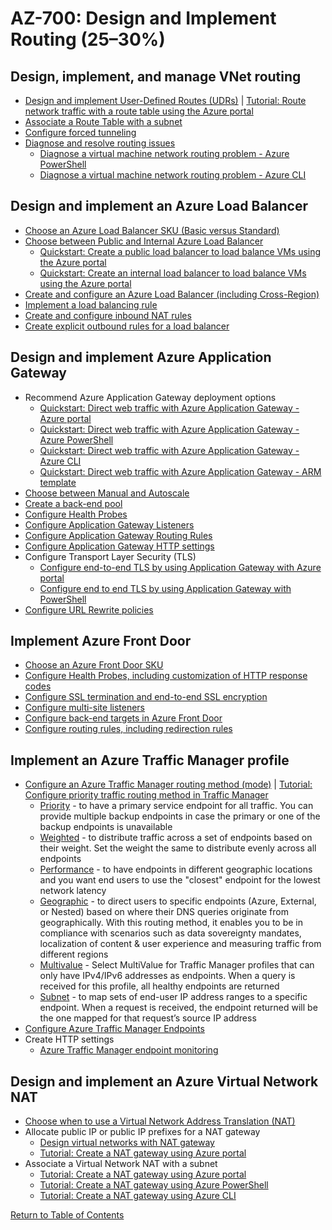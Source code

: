 # AZ-700: Design and Implement Routing (25–30%)

## Design, implement, and manage VNet routing
- [Design and implement User-Defined Routes (UDRs)](https://docs.microsoft.com/en-us/azure/virtual-network/virtual-networks-udr-overview#user-defined) | [Tutorial: Route network traffic with a route table using the Azure portal](https://docs.microsoft.com/en-us/azure/virtual-network/tutorial-create-route-table-portal)
- [Associate a Route Table with a subnet](https://docs.microsoft.com/en-us/azure/virtual-network/manage-route-table#associate-a-route-table-to-a-subnet)
- [Configure forced tunneling](https://docs.microsoft.com/en-us/azure/vpn-gateway/vpn-gateway-forced-tunneling-rm)
- [Diagnose and resolve routing issues](https://docs.microsoft.com/en-us/azure/virtual-network/diagnose-network-routing-problem)
    - [Diagnose a virtual machine network routing problem - Azure PowerShell](https://docs.microsoft.com/en-us/azure/network-watcher/diagnose-vm-network-routing-problem-powershell)
    - [Diagnose a virtual machine network routing problem - Azure CLI](https://docs.microsoft.com/en-us/azure/network-watcher/diagnose-vm-network-routing-problem-cli)

## Design and implement an Azure Load Balancer
- [Choose an Azure Load Balancer SKU (Basic versus Standard)](https://docs.microsoft.com/en-us/azure/load-balancer/skus)
- [Choose between Public and Internal Azure Load Balancer](https://docs.microsoft.com/en-us/azure/load-balancer/load-balancer-overview)
    - [Quickstart: Create a public load balancer to load balance VMs using the Azure portal](https://docs.microsoft.com/en-us/azure/load-balancer/quickstart-load-balancer-standard-public-portal)
    - [Quickstart: Create an internal load balancer to load balance VMs using the Azure portal](https://docs.microsoft.com/en-us/azure/load-balancer/quickstart-load-balancer-standard-internal-portal)
- [Create and configure an Azure Load Balancer (including Cross-Region)](https://docs.microsoft.com/en-us/azure/load-balancer/tutorial-cross-region-portal)
- [Implement a load balancing rule](https://docs.microsoft.com/en-us/azure/virtual-machines/windows/tutorial-load-balancer#create-a-load-balancer-rule)
- [Create and configure inbound NAT rules](https://docs.microsoft.com/en-us/azure/load-balancer/tutorial-load-balancer-port-forwarding-portal#create-an-inbound-nat-port-forwarding-rule)
- [Create explicit outbound rules for a load balancer](https://docs.microsoft.com/en-us/azure/load-balancer/outbound-rules)

## Design and implement Azure Application Gateway
- Recommend Azure Application Gateway deployment options
    - [Quickstart: Direct web traffic with Azure Application Gateway - Azure portal](https://docs.microsoft.com/en-us/azure/application-gateway/quick-create-portal)
    - [Quickstart: Direct web traffic with Azure Application Gateway - Azure PowerShell](https://docs.microsoft.com/en-us/azure/application-gateway/quick-create-powershell)
    - [Quickstart: Direct web traffic with Azure Application Gateway - Azure CLI](https://docs.microsoft.com/en-us/azure/application-gateway/quick-create-cli)
    - [Quickstart: Direct web traffic with Azure Application Gateway - ARM template](https://docs.microsoft.com/en-us/azure/application-gateway/quick-create-template)
- [Choose between Manual and Autoscale](https://docs.microsoft.com/en-us/azure/application-gateway/application-gateway-autoscaling-zone-redundant#scaling-application-gateway-and-waf-v2)
- [Create a back-end pool](https://docs.microsoft.com/en-us/azure/application-gateway/quick-create-portal#backends-tab)
- [Configure Health Probes](https://docs.microsoft.com/en-us/azure/application-gateway/application-gateway-create-probe-portal#create-probe-for-application-gateway-v2-sku)
- [Configure Application Gateway Listeners](https://docs.microsoft.com/en-us/azure/application-gateway/configuration-listeners)
- [Configure Application Gateway Routing Rules](https://docs.microsoft.com/en-us/azure/application-gateway/configuration-request-routing-rules)
- [Configure Application Gateway HTTP settings](https://docs.microsoft.com/en-us/azure/application-gateway/configuration-http-settings)
- Configure Transport Layer Security (TLS)
    - [Configure end-to-end TLS by using Application Gateway with Azure portal](https://docs.microsoft.com/en-us/azure/application-gateway/end-to-end-ssl-portal)
    - [Configure end to end TLS by using Application Gateway with PowerShell](https://docs.microsoft.com/en-us/azure/application-gateway/application-gateway-end-to-end-ssl-powershell)
- [Configure URL Rewrite policies](https://docs.microsoft.com/en-us/azure/application-gateway/rewrite-url-portal)

## Implement Azure Front Door
- [Choose an Azure Front Door SKU](https://docs.microsoft.com/en-us/azure/frontdoor/standard-premium/tier-comparison)
- [Configure Health Probes, including customization of HTTP response codes](https://docs.microsoft.com/en-us/azure/////frontdoor/front-door-health-probes)
- [Configure SSL termination and end-to-end SSL encryption](https://docs.microsoft.com/en-us/azure/frontdoor/standard-premium/how-to-configure-https-custom-domain)
- [Configure multi-site listeners](https://docs.microsoft.com/en-us/azure/application-gateway/multiple-site-overview#wildcard-host-names-in-listener)
- [Configure back-end targets in Azure Front Door](https://docs.microsoft.com/en-us/azure/frontdoor/front-door-backend-pool)
- [Configure routing rules, including redirection rules](https://docs.microsoft.com/en-us/azure/frontdoor/front-door-how-to-redirect-https)

## Implement an Azure Traffic Manager profile
- [Configure an Azure Traffic Manager routing method (mode)](https://docs.microsoft.com/en-us/azure/traffic-manager/traffic-manager-routing-methods) | [Tutorial: Configure priority traffic routing method in Traffic Manager](https://docs.microsoft.com/en-us/azure/traffic-manager/traffic-manager-configure-priority-routing-method)
    - [Priority](https://docs.microsoft.com/en-us/azure/traffic-manager/traffic-manager-routing-methods#priority-traffic-routing-method) - to have a primary service endpoint for all traffic. You can provide multiple backup endpoints in case the primary or one of the backup endpoints is unavailable
    - [Weighted](https://docs.microsoft.com/en-us/azure/traffic-manager/traffic-manager-routing-methods#weighted) - to distribute traffic across a set of endpoints based on their weight. Set the weight the same to distribute evenly across all endpoints
    - [Performance](https://docs.microsoft.com/en-us/azure/traffic-manager/traffic-manager-routing-methods#performance) - to have endpoints in different geographic locations and you want end users to use the "closest" endpoint for the lowest network latency
    - [Geographic](https://docs.microsoft.com/en-us/azure/traffic-manager/traffic-manager-routing-methods#geographic) - to direct users to specific endpoints (Azure, External, or Nested) based on where their DNS queries originate from geographically. With this routing method, it enables you to be in compliance with scenarios such as data sovereignty mandates, localization of content & user experience and measuring traffic from different regions
    - [Multivalue](https://docs.microsoft.com/en-us/azure/traffic-manager/traffic-manager-routing-methods#multivalue) - Select MultiValue for Traffic Manager profiles that can only have IPv4/IPv6 addresses as endpoints. When a query is received for this profile, all healthy endpoints are returned
    - [Subnet](https://docs.microsoft.com/en-us/azure/traffic-manager/traffic-manager-routing-methods#subnet) - to map sets of end-user IP address ranges to a specific endpoint. When a request is received, the endpoint returned will be the one mapped for that request’s source IP address
- [Configure Azure Traffic Manager Endpoints](https://docs.microsoft.com/en-us/azure/traffic-manager/quickstart-create-traffic-manager-profile#add-traffic-manager-endpoints)
- Create HTTP settings
    - [Azure Traffic Manager endpoint monitoring](https://docs.microsoft.com/en-us/azure/traffic-manager/traffic-manager-monitoring)

## Design and implement an Azure Virtual Network NAT
- [Choose when to use a Virtual Network Address Translation (NAT)](https://docs.microsoft.com/en-us/azure/virtual-network/nat-gateway/nat-overview)
- Allocate public IP or public IP prefixes for a NAT gateway
    - [Design virtual networks with NAT gateway](https://docs.microsoft.com/en-us/azure/virtual-network/nat-gateway/nat-gateway-resource)
    - [Tutorial: Create a NAT gateway using Azure portal](https://docs.microsoft.com/en-us/azure/virtual-network/nat-gateway/tutorial-create-nat-gateway-portal#nat-gateway)
- Associate a Virtual Network NAT with a subnet
    - [Tutorial: Create a NAT gateway using Azure portal](https://docs.microsoft.com/en-us/azure/virtual-network/nat-gateway/tutorial-create-nat-gateway-portal)
    - [Tutorial: Create a NAT gateway using Azure PowerShell](https://docs.microsoft.com/en-us/azure/virtual-network/nat-gateway/tutorial-create-nat-gateway-powershell)
    - [Tutorial: Create a NAT gateway using Azure CLI](https://docs.microsoft.com/en-us/azure/virtual-network/nat-gateway/tutorial-create-nat-gateway-cli)

[Return to Table of Contents](README.md)